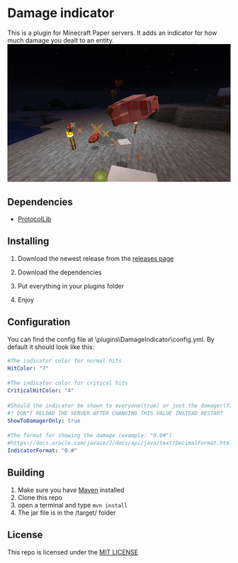 # Damage indicator

This is a plugin for Minecraft Paper servers. It adds an indicator for how much damage you dealt to an entity.
![](/images/dmgindicatorscreen.png)

## Dependencies

- [ProtocolLib](https://www.spigotmc.org/resources/protocollib.1997/)

## Installing

1. Download the newest release from the [releases page](https://github.com/MagicCheese1/Damage-Indicator/releases)

2. Download the dependencies

3. Put everything in your plugins folder

4. Enjoy

## Configuration

You can find the config file at \plugins\DamageIndicator\config.yml. By default it should look like this:

```yaml
#The indicator color for normal hits
HitColor: "7"

#The indicator color for critical hits
CriticalHitColor: "4"

#Should the indicator be shown to everyone(true) or just the damager(false)
#! DON"T RELOAD THE SERVER AFTER CHANGING THIS VALUE INSTEAD RESTART
ShowToDamagerOnly: true

#The format for showing the damage (example: "0.0#")
#https://docs.oracle.com/javase/7/docs/api/java/text/DecimalFormat.html
IndicatorFormat: "0.#"
```

## Building

1. Make sure you have [Maven](https://maven.apache.org/) installed
2. Clone this repo
3. open a terminal and type `mvn install`
4. The jar file is in the /target/ folder

## License

This repo is licensed under the [MIT LICENSE](/LICENSE)
